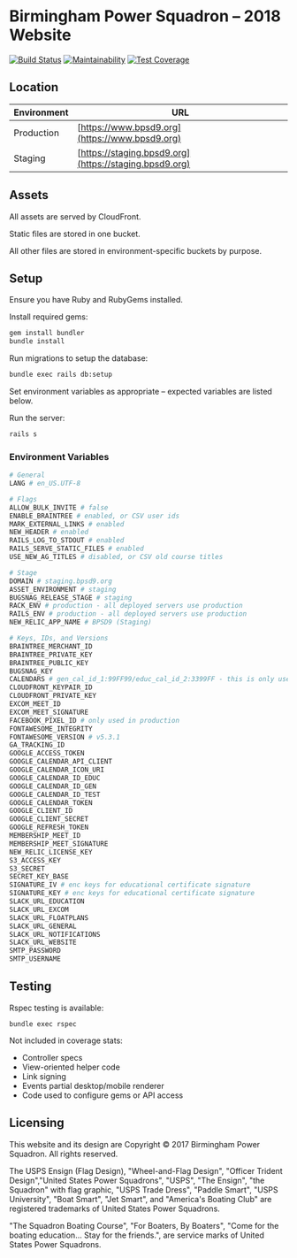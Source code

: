 # Birmingham Power Squadron – 2018 Website

[![Build Status](https://travis-ci.org/jfiander/bps.svg)](https://travis-ci.org/jfiander/bps)
[![Maintainability](https://api.codeclimate.com/v1/badges/96881399c3ad513707e3/maintainability)](https://codeclimate.com/github/jfiander/bps/maintainability)
[![Test Coverage](https://api.codeclimate.com/v1/badges/96881399c3ad513707e3/test_coverage)](https://codeclimate.com/github/jfiander/bps/test_coverage)

## Location

| Environment | URL                                                     |
|-------------|---------------------------------------------------------|
| Production  | [https://www.bpsd9.org](https://www.bpsd9.org)          |
| Staging     | [https://staging.bpsd9.org](https://staging.bpsd9.org)  |

## Assets

All assets are served by CloudFront.

Static files are stored in one bucket.

All other files are stored in environment-specific buckets by purpose.

## Setup

Ensure you have Ruby and RubyGems installed.

Install required gems:

  ```sh
  gem install bundler
  bundle install
  ```

Run migrations to setup the database:

```sh
bundle exec rails db:setup
```

Set environment variables as appropriate – expected variables are listed below.

Run the server:

```sh
rails s
```

### Environment Variables

```sh
# General
LANG # en_US.UTF-8

# Flags
ALLOW_BULK_INVITE # false
ENABLE_BRAINTREE # enabled, or CSV user ids
MARK_EXTERNAL_LINKS # enabled
NEW_HEADER # enabled
RAILS_LOG_TO_STDOUT # enabled
RAILS_SERVE_STATIC_FILES # enabled
USE_NEW_AG_TITLES # disabled, or CSV old course titles

# Stage
DOMAIN # staging.bpsd9.org
ASSET_ENVIRONMENT # staging
BUGSNAG_RELEASE_STAGE # staging
RACK_ENV # production - all deployed servers use production
RAILS_ENV # production - all deployed servers use production
NEW_RELIC_APP_NAME # BPSD9 (Staging)

# Keys, IDs, and Versions
BRAINTREE_MERCHANT_ID
BRAINTREE_PRIVATE_KEY
BRAINTREE_PUBLIC_KEY
BUGSNAG_KEY
CALENDARS # gen_cal_id_1:99FF99/educ_cal_id_2:3399FF - this is only used to read
CLOUDFRONT_KEYPAIR_ID
CLOUDFRONT_PRIVATE_KEY
EXCOM_MEET_ID
EXCOM_MEET_SIGNATURE
FACEBOOK_PIXEL_ID # only used in production
FONTAWESOME_INTEGRITY
FONTAWESOME_VERSION # v5.3.1
GA_TRACKING_ID
GOOGLE_ACCESS_TOKEN
GOOGLE_CALENDAR_API_CLIENT
GOOGLE_CALENDAR_ICON_URI
GOOGLE_CALENDAR_ID_EDUC
GOOGLE_CALENDAR_ID_GEN
GOOGLE_CALENDAR_ID_TEST
GOOGLE_CALENDAR_TOKEN
GOOGLE_CLIENT_ID
GOOGLE_CLIENT_SECRET
GOOGLE_REFRESH_TOKEN
MEMBERSHIP_MEET_ID
MEMBERSHIP_MEET_SIGNATURE
NEW_RELIC_LICENSE_KEY
S3_ACCESS_KEY
S3_SECRET
SECRET_KEY_BASE
SIGNATURE_IV # enc keys for educational certificate signature
SIGNATURE_KEY # enc keys for educational certificate signature
SLACK_URL_EDUCATION
SLACK_URL_EXCOM
SLACK_URL_FLOATPLANS
SLACK_URL_GENERAL
SLACK_URL_NOTIFICATIONS
SLACK_URL_WEBSITE
SMTP_PASSWORD
SMTP_USERNAME
```

## Testing

Rspec testing is available:

`bundle exec rspec`

Not included in coverage stats:

- Controller specs
- View-oriented helper code
- Link signing
- Events partial desktop/mobile renderer
- Code used to configure gems or API access

## Licensing

This website and its design are Copyright © 2017 Birmingham Power Squadron. All rights reserved.

The USPS Ensign (Flag Design), "Wheel-and-Flag Design", "Officer Trident Design","United States Power Squadrons", "USPS", "The Ensign", "the Squadron" with flag graphic, "USPS Trade Dress", "Paddle Smart", "USPS University", "Boat Smart", "Jet Smart", and "America's Boating Club" are registered trademarks of United States Power Squadrons.

"The Squadron Boating Course", "For Boaters, By Boaters", "Come for the boating education... Stay for the friends.", are service marks of United States Power Squadrons.
